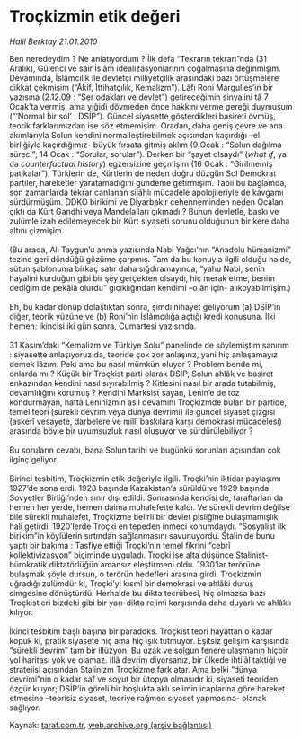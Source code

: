 # Troçkizmin etik değeri

*Halil Berktay 21.01.2010*

<div class="yazi">Ben neredeydim ? Ne anlatıyordum ? İlk defa “Tekrarın tekrarı”nda (31 Aralık), Gülenci ve sair İslâm idealizasyonlarının çoğalmasına değinmişim. Devamında, İslâmcılık ile devletçi milliyetçilik arasındaki bazı örtüşmelere dikkat çekmişim (“Âkif, İttihatçılık, Kemalizm”). Lâfı Roni Margulies’in bir yazısına (2.12.09 : “Şer odakları ve devlet”) getireceğimin sinyalini tâ 7 Ocak’ta vermiş, ama yiğidi dövmeden önce hakkını verme gereği duymuşum (“‘Normal bir sol’ : DSİP”). Güncel siyasette gösterdikleri basireti övmüş, teorik farklarımızdan ise söz etmemişim. Oradan, daha geniş çevre ve ana akımlarıyla Solun kendini normalleştirebilmek açısından kaçırdığı –el birliğiyle kaçırdığımız- büyük fırsata gitmiş aklım (9 Ocak : “Solun dağılma süreci”; 14 Ocak : “Sorular, sorular”). Derken bir “şayet olsaydı” (<i>what if</i>, ya da <i>counterfactual history</i>) egzersizine geçmişim (16 Ocak : “Girilmemiş patikalar”). Türklerin de, Kürtlerin de neden doğru düzgün Sol Demokrat partiler, hareketler yaratamadığını gündeme getirmişim. Tabii bu bağlamda, son zamanlarda tekrar canlanan silâhlı mücadele apolojileriyle de kavgamı sürdürmüşüm. DDKO birikimi ve Diyarbakır cehenneminden neden Öcalan çıktı da Kürt Gandhi veya Mandela’ları çıkmadı ? Bunun devletle, baskı ve zulümle izah edilemeyecek bir Kürt siyaseti sorunu olduğunun bir kere daha altını çizmişim. <br/><br/>(Bu arada, Ali Taygun’u anma yazısında Nabi Yağcı’nın “Anadolu hümanizmi” tezine geri döndüğü gözüme çarpmış. Tam da bu konuyla ilgili olduğu halde, sütun şablonuma birkaç satır daha sığdıramayınca, “yahu Nabi, senin hayalini kurduğun gibi bir şey gerçekten olsaydı, hiç merak etme, benim dediğim de pekâlâ olurdu” gıcıklığından kendimi –o ân için- alıkoyabilmişim.) <br/><br/>Eh, bu kadar dönüp dolaştıktan sonra, şimdi nihayet geliyorum (a) DSİP’in diğer, teorik yüzüne ve (b) <bununla ba="" birlikte="" hi="" ilgisi="" olmamakla="" zorunluluk=""> Roni’nin İslâmcılığa açtığı kredi konusuna. İlki hemen; ikincisi iki gün sonra, Cumartesi yazısında. <br/><br/>31 Kasım’daki “Kemalizm ve Türkiye Solu” panelinde de söylemiştim sanırım : siyasette anlaşıyoruz da, teoride çok zor anlaşırız, yani hiç anlaşamayız demek lâzım. Peki ama bu nasıl mümkün oluyor ? Problem bende mi, onlarda mı ? Küçük bir Troçkist parti olarak DSİP, Solun ahlâk ve basiret enkazından kendini nasıl sıyırabilmiş ? Kitlesini nasıl bir arada tutabilmiş, devamlılığını korumuş ? Kendini Marksist sayan, Lenin’e de toz kondurmayan, hattâ Leninizmin asıl devamını Troçkizmde bulan bir partide, temel teori (sürekli devrim veya dünya devrimi) ile güncel siyaset çizgisi (askerî vesayete, darbelere ve millî baskılara karşı demokrasi mücadelesi) arasında böyle bir uyumsuzluk nasıl oluşuyor ve sürdürülebiliyor ? <br/><br/>Bu soruların cevabı, bana Solun tarihi ve bugünkü sorunları açısından çok ilginç geliyor. <br/><br/>Birinci tesbitim, Troçkizmin etik değeriyle ilgili. Troçki’nin iktidar paylaşımı 1927’de sona erdi. 1928 başında Kazakistan’a sürüldü ve 1929 başında Sovyetler Birliği’nden sınır dışı edildi. Sonrasında kendisi de, taraftarları da hemen her yerde, hemen daima muhalefette kaldı. Ve sürekli devrim değilse bile sürekli muhalefet, Troçkizme belirli bir devlet pisliğine bulaşmamışlık hali getirdi. 1920’lerde Troçki en tepeden inmeci konumdaydı. “Sosyalist ilk birikim”in köylülerin sırtından sağlanmasını savunuyordu. Stalin de bunu yaptı bir bakıma : Tasfiye ettiği Troçki’nin temel fikrini “cebrî kollektivizasyon” biçiminde uyguladı. Troçki ise alta düşünce Stalinist-bürokratik diktatörlüğün amansız eleştirmeni oldu. 1930’lar terörüne bulaşmak şöyle dursun, o terörün hedefleri arasına girdi. Troçkizmin uğradığı zulümdür ki, Troçki’yi kısmî bir demokrasi ve ahlâki duruş simgesine dönüştürdü. Herhalde bu dikta tecrübesi, hiç olmazsa bazı Troçkistleri bizdeki gibi bir yarı-dikta rejimi karşısında daha duyarlı ve ahlâklı kılıyor. <br/><br/>İkinci tesbitim başlı başına bir paradoks. Troçkist teori hayattan o kadar kopuk ki, pratik siyasete hiç ama hiç ışık tutmuyor. Eşitsiz gelişim karşısında “sürekli devrim” tam bir illüzyon. Bu uzak ve solgun fenere ulaşmanın hiçbir yol haritası yok ve olamaz. İllâ devrim diyorsanız, bir ülkede ihtilâl taktiği ve stratejisi açısından Stalinizm Troçkizme fark atar. Ama belki “dünya devrimi”nin o kadar saf ve soyut bir ütopya olmasıdır ki, siyaseti teoriden özgür kılıyor; DSİP’in göreli bir boşlukta aklı selimin icaplarına göre hareket etmesine –teorisiz siyaset, teoriye rağmen siyaset yapmasına- olanak sağlıyor.</bununla></div>

Kaynak: [taraf.com.tr](http://www.taraf.com.tr:80/makale/9622.htm), [web.archive.org (arşiv bağlantısı)](http://web.archive.org/web/20100331020759/http://www.taraf.com.tr:80/makale/9622.htm)
